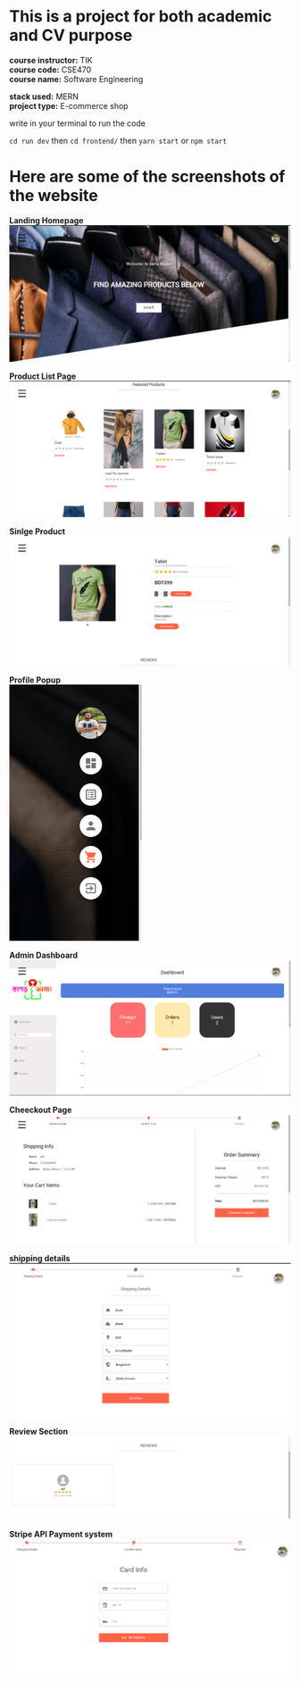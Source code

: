 # This is a project for both academic and CV purpose

**course instructor:** TIK <br>
**course code:** CSE470 <br>
**course name:** Software Engineering<br>

**stack used:** MERN<br>
**project type:** E-commerce shop<br>

<p> write in your terminal to run the code

 `cd run dev`
 then 
`cd frontend/`
then
`yarn start` or `npm start`
</p>

# Here are some of the screenshots of the website

**Landing Homepage** <br>
![alt text](https://github.com/Saif64/Jama-Kapor/blob/master/screenshots/Screenshot%202022-08-24%20083711.png)

**Product List Page** <br>
![alt text](https://github.com/Saif64/Jama-Kapor/blob/master/screenshots/Screenshot%202022-08-24%20083731.png)

**Sinlge Product** <br>
![alt text](https://github.com/Saif64/Jama-Kapor/blob/master/screenshots/Screenshot%202022-08-24%20083833.png)

**Profile Popup** <br>
![alt text](https://github.com/Saif64/Jama-Kapor/blob/master/screenshots/Screenshot%202022-08-24%20083743.png)

**Admin Dashboard** <br>
![alt text](https://github.com/Saif64/Jama-Kapor/blob/master/screenshots/Screenshot%202022-08-24%20083752.png)

**Cheeckout Page** <br>
![alt text](https://github.com/Saif64/Jama-Kapor/blob/master/screenshots/Screenshot%202022-08-24%20083947.png)

**shipping details** <br>
![alt text](https://github.com/Saif64/Jama-Kapor/blob/master/screenshots/Screenshot%202022-08-24%20083938.png)

**Review Section** <br>
![alt text](https://github.com/Saif64/Jama-Kapor/blob/master/screenshots/Screenshot%202022-08-24%20083840.png)

**Stripe API Payment system** <br>
![alt text](https://github.com/Saif64/Jama-Kapor/blob/master/screenshots/Screenshot%202022-08-24%20083957.png)
